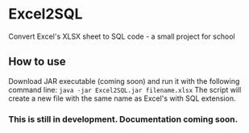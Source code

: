 # Excel2SQL
Convert Excel's XLSX sheet to SQL code - a small project for school

## How to use
Download JAR executable (coming soon) and run it with the following command line:
```java -jar Excel2SQL.jar filename.xlsx```
The script will create a new file with the same name as Excel's with SQL extension.

### This is still in development. Documentation coming soon.
